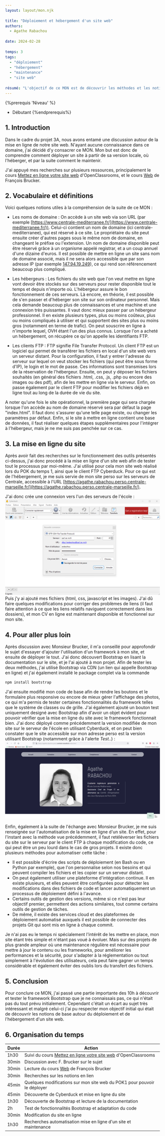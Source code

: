 ```yaml
---
layout: layout/mon.njk

title: "Déploiement et hébergement d'un site web"
authors:
  - Agathe Rabachou

date: 2024-02-28

temps: 3
tags:
  - "déploiement"
  - "hébergement"
  - "maintenance"
  - "site web"

résumé: "L'objectif de ce MON est de découvrir les méthodes et les notions qui entourent un site web à partir de son déploiement."
---
```

{%prerequis 'Niveau' %}
  - Débutant
{%endprerequis%}

## 1. Introduction

Dans le cadre du projet 3A, nous avons entamé une discussion autour de la mise en ligne de notre site web. N'ayant aucune connaissance dans ce domaine, j'ai décidé d'y consacrer ce MON. Mon but est donc de comprendre comment déployer un site à partir de sa version locale, où l'héberger, et par la suite comment le maintenir.

J'ai appuyé mes recherches sur plusieurs ressources, principalement le cours [Mettez en ligne votre site web](https://openclassrooms.com/fr/courses/7192596-mettez-en-ligne-votre-site-web) d'OpenClassrooms, et le cours [Web](https://francoisbrucker.github.io/cours_informatique/cours/web/) de François Brucker.

## 2. Vocabulaire et définitions

Voici quelques notions utiles à la compréhension de la suite de ce MON :
- Les noms de domaine :
On accède à un site web via son URL (par exemple [https://www.centrale-mediterranee.fr/](https://www.centrale-mediterranee.fr/)). Celui-ci contient un nom de domaine (ici centrale-mediterranee), qui est réservé à ce site. Le propriétaire du site peut ensuite créer d'autres pages sous le même nom de domaine, en changeant le préfixe ou l'extension. Un nom de domaine disponible peut être réservé grâce à un organisme appelé registrar, et a un coup annuel d'une dizaine d'euros. Il est possible de mettre en ligne un site sans nom de domaine associé, mais il ne sera alors accessible que par son adresse IP (par exemple [147.94.19.249](http://147.94.19.249)), ce qui rend son référencement beaucoup plus compliqué.

- Les hébergeurs :
Les fichiers du site web que l'on veut mettre en ligne vont devoir être stockés sur des serveurs pour rester disponible tout le temps et depuis n'importe où. L'hébergeur assure le bon fonctionnement de ces serveurs. Là encore, en théorie, il est possible de s'en passer et d'héberger son site sur son ordinateur personnel. Mais cela demande beaucoup plus de connaissances et une machine et une connexion très puissantes. Il vaut donc mieux passer par un hébergeur professionnel. Il en existe plusieurs types, plus ou moins coûteux, plus ou moins compliqués à utiliser et qui supportent des sites plus ou moins gros (notamment en terme de trafic). On peut souscrire en ligne à n'importe lequel, OVH étant l'un des plus connus. Lorsque l'on a acheté un hébergement, on récupère ce qu'on appelle les identifiants FTP.

- Les clients FTP :
FTP signifie File Transfer Protocol. Un client FTP est un logiciel qui permet de transférer les fichiers en local d'un site web vers un serveur distant. Pour la configuration, il faut y entrer l'adresse du serveur sur lequel on veut stocker les fichiers (qui peut être sous forme d'IP), le login et le mot de passe. Ces informations sont transmises lors de la réservation de l'hébergeur. Ensuite, on peut y déposer les fichiers souhaités (en général des fichiers .html, .css, .js, .php ou encore des images ou des pdf), afin de les mettre en ligne via le serveur. Enfin, on passe également par le client FTP pour modifier les fichiers déjà en ligne tout au long de la durée de vie du site.

A noter qu'une fois le site opérationnel, la première page qui sera chargée lorsque l'on accède au nom de domaine réservé sera par défaut la page "index.html". Il faut donc s'assurer qu'une telle page existe, ou changer les paramètres par défaut. 
Enfin, si le site à mettre en ligne contient une base de données, il faut réaliser quelques étapes supplémentaires pour l'intégrer à l'hébergeur, mais je ne me suis pas penchée sur ce cas.

## 3. La mise en ligne du site

Après avoir fait des recherches sur le fonctionnement des outils présentés ci-dessus, j'ai donc procédé à la mise en ligne d'un site web afin de tester tout le processus par moi-même. J'ai utilisé pour cela mon site web réalisé lors du POK du temps 1, ainsi que le client FTP Cyberduck. Pour ce qui est de l'hébergement, je me suis servie de mon site perso sur les serveurs de Centrale, accessible à l'URL [https://agathe.rabachou.perso.centrale-marseille.fr/](https://agathe.rabachou.perso.centrale-marseille.fr/).

J'ai donc crée une connexion vers l'un des serveurs de l'école :
<img src="https://raw.githubusercontent.com/do-it-ecm/promo-2023-2024/main/Agathe-Rabachou/mon/temps-3.1/images/connexion_serveur.png">
Puis j'y ai ajouté mes fichiers (html, css, javascript et les images). J'ai dû faire quelques modifications pour corriger des problèmes de liens (il faut faire attention à ce que les liens relatifs naviguent correctement dans les dossiers), et mon CV en ligne est maintenant disponible et fonctionnel sur mon site.

## 4. Pour aller plus loin

Après discussion avec Monsieur Brucker, il m'a conseillé pour approfondir le sujet d'essayer d'ajouter l'utilisation d'un framework à mon site, et ensuite de déployer le tout. J'ai donc découvert Bootstrap en lisant la documentation sur le site, et je l'ai ajouté à mon projet. Afin de tester les deux méthodes, j'ai utilisé Bootstrap via CDN (un lien qui appelle Bootstrap en ligne) et j'ai également installé le package complet via la commande
```bash
npm install bootstrap
```
J'ai ensuite modifié mon code de base afin de rendre les boutons et le formulaire plus responsive ou encore de mieux gérer l'affichage des photos, ce qui m'a permis de tester certaines fonctionnalités du framework telles que le système de classes ou de grille. J'ai également ajouté un bouton test uniquement designé avec Bootstrap afin d'avoir un objet évident pour pouvoir vérifier que la mise en ligne du site avec le framework fonctionnait bien.
J'ai donc déployé comme précédemment la version modifiée de mon site sur le serveur de l'école en utilisant Cyberduck, et on peut bien constater que le site accessible sur mon adresse perso est la version utilisant Bootstrap (notamment grâce à l'alerte *Test..*) :
<img src="https://raw.githubusercontent.com/do-it-ecm/promo-2023-2024/main/Agathe-Rabachou/mon/temps-3.1/images/site_deploye_vf.png">


Enfin, également à la suite de l'échange avec Monsieur Brucker, je me suis renseignée sur l'automatisation de la mise en ligne d'un site. En effet, pour l'instant avec la méthode vue précédemment, il faut retéléverser les fichiers du site sur le serveur par le client FTP à chaque modification du code, ce qui peut être un peu lourd dans le cas de gros projets. Il existe donc plusieurs méthodes pour automatiser cette tâche :
- Il est possible d'écrire des scripts de déploiement (en Bash ou en Python par exemple), que l'on personnalise selon nos besoins et qui peuvent compiler les fichiers et les copier sur un serveur distant.
- On peut également utiliser une plateforme d'intégration continue. Il en existe plusieurs, et elles peuvent être configurées pour détecter les modifications dans des fichiers de code et lancer automatiquement un processus de déploiement défini à l'avance.
- Certains outils de gestion des versions, même si ce n'est pas leur objectif premier, permettent des actions similaires, tout comme certains outils de gestion de tâches.
- De même, il existe des services cloud et des plateformes de déploiement automatisé auxquels il est possible de connecter des projets Git qui sont mis en ligne à chaque commit.

Je n'ai pas eu le temps ni spécialement l'intérêt de les mettre en place, mon site étant très simple et n'étant pas voué à évoluer. Mais sur des projets de plus grande ampleur où une maintenance régulière est nécessaire pour mettre à jour le contenu ou les frameworks, pour améliorer les performances et la sécurité, pour s'adapter à la réglementation ou tout simplement à l'évolution des utilisateurs, cela peut faire gagner un temps considérable et également éviter des oublis lors du transfert des fichiers. 

## 5. Conclusion

Pour conclure ce MON, j'ai passé une partie importante des 10h à découvrir et tester le framework Bootstrap que je ne connaissais pas, ce qui n'était pas du tout prévu initialement. Cependant c'était un écart au sujet très intéressant et malgré celui-ci j'ai pu respecter mon objectif initial qui était de découvrir les notions de base autour du déploiement et de l'hébergement d'un site web. 

## 6. Organisation du temps

| Durée | Action |
| -------- | -------- |
| 1h30 | Suivi du cours [Mettez en ligne votre site web](https://openclassrooms.com/fr/courses/7192596-mettez-en-ligne-votre-site-web) d'OpenClassrooms |
| 30min | Discussion avec F. Brucker sur le sujet |
| 30min | Lecture du cours [Web](https://francoisbrucker.github.io/cours_informatique/cours/web/) de François Brucker |
| 30min | Recherches sur les notions en lien |
| 45min | Quelques modifications sur mon site web du POK1 pour pouvoir le déployer |
| 45min | Découverte de Cyberduck et mise en ligne du site |
| 1h30 | Découverte de Bootstrap et lecture de la documentation |
| 2h | Test de fonctionnalités Bootstrap et adaptation du code |
| 30min | Modification du site en ligne |
| 1h30 | Recherches automatisation mise en ligne d'un site et maintenance |